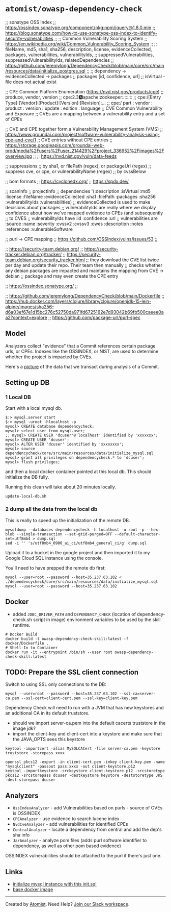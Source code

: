 # `atomist/owasp-dependency-check`

;; sonatype OSS Index ;;
https://ossindex.sonatype.org/component/pkg:npm/jquery@1.8.0.min ;;
https://blog.sonatype.com/how-to-use-sonatype-oss-index-to-identify-security-vulnerabilities
;; ;; Common Vulnerability Scoring System ;;
https://en.wikipedia.org/wiki/Common_Vulnerability_Scoring_System ;; ;;
fileName, md5, sha1, sha256, description, license, evidenceCollected, packages,
vulnerabilities, vulnerabilityIds, ;; suppressedVulnerabilities,
suppressedVulnerabilityIds, relatedDependencies ;;
https://github.com/jeremylong/DependencyCheck/blob/main/core/src/main/resources/data/initialize_postgres.sql
;; ;; dependency -> evidenceCollected -> packages ;; packages [id, confidence,
url] ;; isVirtual - file does not actual exist

;; CPE Common Platform Enumeration (https://nvd.nist.gov/products/cpe) ;;
produce, vendor, version ;; cpe:2.3:a:apache:zookeeper:_:_:_:_:_:_:_:_ ;;
cpe:/[Entry Type]:[Vendor]:[Product]:[Version]:[Revision]:… ;; cpe:/ part :
vendor : product : version : update : edition : language ;; CVE Common
Vulnerability and Exposure ;; CVEs are a mapping between a vulnerability entry
and a set of CPEs

;; CVE and CPE together form a Vulnerability Management System (VMS) ;;
https://www.groundai.com/project/software-vulnerability-analysis-using-cpe-and-cve/1
;; CVE entries without CPE entries ;;
https://storage.googleapis.com/groundai-web-prod/media%2Fusers%2Fuser_214429%2Fproject_336952%2Fimages%2Foverview.jpg
;; ;; https://nvd.nist.gov/vuln/data-feeds

;; suppressions ;; by sha1, or filePath (regex), or packageUrl (regex) ;;
suppress cve, or cpe, or vulnerabilityName (regex) ;; by cvssBelow

;; bom formats ;; https://cyclonedx.org/ ;; https://spdx.dev/

;; scanInfo ;; projectInfo ;; dependencies '(:description :isVirtual :md5
:license :fileName :evidenceCollected :sha1 :filePath :packages :sha256
:vulnerabilityIds :vulnerabilities) ;; evidenceCollected is used to make
decisions about packages ;; vulnerabilityIds are really where we display
confidence about how we've mapped evidence to CPEs (and subsequently ;; to CVES
;; vulnerabilityIds have :id :confidence :url ;; vulnerabilities are :source
:name :severity :cvssv2 :cvssv3 :cwes :description :notes :references
:vulnerableSoftware

;; purl -> CPE mapping ;; https://github.com/OSSIndex/vulns/issues/53 ;;

;; https://security-team.debian.org/ ;;
https://security-tracker.debian.org/tracker/ ;;
https://security-team.debian.org/security_tracker.html ;; they download the CVE
list twice per day and update their repo. Their team then manually ;; checks
whether any debian packages are impacted and maintains the mapping from CVE ->
debian ;; package and may even create the CPE entry

;; https://ossindex.sonatype.org/ ;;

;; https://github.com/jeremylong/DependencyCheck/blob/main/Dockerfile ;;
https://hub.docker.com/layers/clojure/library/clojure/openjdk-15-lein-alpine/images/sha256-d6a03ef67e1d15bc276c52750da971fd6725162e7d93042b69fb500caeee0aa2?context=explore
;; https://github.com/package-url/purl-spec

## Model

Analyzers collect "evidence" that a Commit references certain package urls, or
CPEs. Indexes like the OSSINDEX, or NIST, are used to determine whether the
project is impacted by CVEs.

Here's a [picture][model] of the data that we transact during analysis of a
Commit.

## Setting up DB

### 1 Local DB

Start with a local mysql db.

```
$:> mysql.server start
$:> mysql -uroot -hlocalhost -p
mysql> CREATE database dependencycheck;
mysql> select user from mysql.user;
;; mysql> CREATE USER 'dcuser'@'localhost' identified by 'xxxxxxx';
mysql> CREATE USER 'dcuser';
mysql> ALTER USER 'dcuser' identified by 'xxxxxxxx';
mysql> source dependencycheck/core/src/main/resources/data/initialize_mysql.sql
mysql> grant all privileges on dependencycheck.* to 'dcuser';
mysql> flush privileges;
```

and then a local docker container pointed at this local db. This should
initialize the DB fully.

Running this clean will take about 20 minutes locally.

```
update-local-db.sh
```

### 2 dump all the data from the local db

This is really to speed up the initialization of the remote DB.

```
mysqldump --databases dependencycheck -h localhost -u root -p --hex-blob --single-transaction --set-gtid-purged=OFF --default-character-set=utf8mb4 > dump.sql
sed -i '' 's/utf8mb4_0900_ai_ci/utf8mb4_general_ci/g' dump.sql
```

Upload it to a bucket in the google project and then imported it to my Google
Cloud SQL instance using the console.

You'll need to have prepped the remote db first:

```
mysql --user=root --password --host=35.237.63.102 < ./dependencycheck/core/src/main/resources/data/initialize_mysql.sql
mysql --user=root --password --host=35.237.63.102
```

## Docker

-   added `JDBC_DRIVER_PATH` and `DEPENDENCY_CHECK` (location of
    dependency-check.sh script in image) environment variables to be used by the
    skill runtime.

```
# Docker Build
docker build -t owasp-dependency-check-skill:latest -f docker/Dockerfile .
# Shell-In to Container
docker run -it --entrypoint /bin/sh --user root owasp-dependency-check-skill:latest
```

## TODO: Prepare the SSL client connection

Switch to using SSL only connections to the DB:

```
mysql --user=root --password --host=35.237.63.102 --ssl-ca=server-ca.pem --ssl-cert=client-cert.pem --ssl-key=client-key.pem
```

Dependency Check will need to run with a JVM that has new keystores and an
additional CA in its default truststore.

-   should we import server-ca.pem into the default cacerts truststore in the
    image jdk?
-   import the client-key and client-cert into a keystore and make sure that the
    JAVA_OPTS sees this keystore

```
keytool -importcert -alias MySQLCACert -file server-ca.pem -keystore truststore -storepass xxxx

openssl pkcs12 -export -in client-cert.pem -inkey client-key.pem -name "mysqlclient" -passout pass:xxxx -out client-keystore.p12
keytool -importkeystore -srckeystore client-keystore.p12 -srcstoretype pkcs12 -srcstorepass dcuser -destkeystore keystore -deststoretype JKS -dest-storepass dcuser
```

## Analyzers

-   `OssIndexAnalyzer` - add Vulnerabilities based on purls - source of CVEs is
    OSSINDEX
-   `CPEAnalyzer` - use evidence to search lucene index
-   `NvdCveAnalyzer` - add vulnerabilities for identified CPEs
-   `CentralAnalyzer` - locate a dependency from central and add the dep's sha
    info
-   `JarAnalyzer` - analyze pom files (adds purl software identifier to
    dependency, as well as other pom based evidence)

OSSINDEX vulnerabilities should be attached to the purl if there's just one.

## Links

-   [initialize mysql instance with this init.sql][init.sql]
-   [base docker image][base-docker-image]

[base-docker-image]: https://hub.docker.com/r/owasp/dependency-check
[init.sql]:
    https://github.com/jeremylong/DependencyCheck/blob/main/core/src/main/resources/data/initialize_mysql.sql
[nvd feed]:
    https://csrc.nist.gov/schema/nvd/feed/1.1/nvd_cve_feed_json_1.1.schema
[cpe 2.3 spec]: https://cpe.mitre.org/specification/
[matching spec]: https://nvlpubs.nist.gov/nistpubs/Legacy/IR/nistir7696.pdf
[model]:
    https://lucid.app/lucidchart/52ba9b78-c54b-40dc-b559-e01b97bbcb31/edit?page=VbVazIvHVe8c#

---

Created by [Atomist][atomist]. Need Help? [Join our Slack workspace][slack].

[atomist]: https://atomist.com/ "Atomist - How Teams Deliver Software"
[slack]: https://join.atomist.com/ "Atomist Community Slack"
